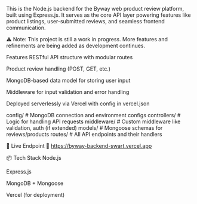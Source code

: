 This is the Node.js backend for the Byway web product review platform, built using Express.js. It serves as the core API layer powering features like product listings, user-submitted reviews, and seamless frontend communication.

⚠️ Note: This project is still a work in progress. More features and refinements are being added as development continues.

Features
RESTful API structure with modular routes

Product review handling (POST, GET, etc.)

MongoDB-based data model for storing user input

Middleware for input validation and error handling

Deployed serverlessly via Vercel with config in vercel.json


config/       # MongoDB connection and environment configs
controllers/  # Logic for handling API requests
middleware/   # Custom middleware like validation, auth (if extended)
models/       # Mongoose schemas for reviews/products
routes/       # All API endpoints and their handlers



🚀 Live Endpoint
🔗 https://byway-backend-swart.vercel.app

📦 Tech Stack
Node.js

Express.js

MongoDB + Mongoose

Vercel (for deployment)
